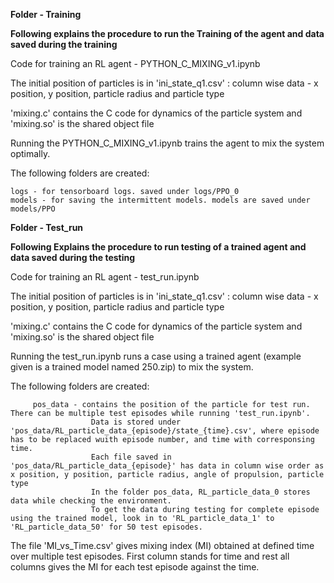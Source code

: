 **Folder - Training**

**Following explains the procedure to run the Training of the agent and data saved during the training**


Code for training an RL agent - PYTHON_C_MIXING_v1.ipynb

The initial position of particles is in 'ini_state_q1.csv' : column wise data - x position, y position, particle radius and particle type

'mixing.c' contains the C code for dynamics of the particle system and 'mixing.so' is the shared object file

Running the PYTHON_C_MIXING_v1.ipynb trains the agent to mix the system optimally.

The following folders are created: 

	logs - for tensorboard logs. saved under logs/PPO_0
	models - for saving the intermittent models. models are saved under models/PPO
	
	
	
**Folder - Test_run**

**Following Explains the procedure to run testing of a trained agent and data saved during the testing**


Code for training an RL agent - test_run.ipynb

The initial position of particles is in 'ini_state_q1.csv' : column wise data - x position, y position, particle radius and particle type

'mixing.c' contains the C code for dynamics of the particle system and 'mixing.so' is the shared object file

Running the test_run.ipynb runs a case using a trained agent (example given is a trained model named 250.zip) to mix the system.

The following folders are created: 

	     pos_data - contains the position of the particle for test run. There can be multiple test episodes while running 'test_run.ipynb'. 
		              Data is stored under 'pos_data/RL_particle_data_{episode}/state_{time}.csv', where episode has to be replaced wuith episode number, and time with corresponsing time.
		              Each file saved in 'pos_data/RL_particle_data_{episode}' has data in column wise order as x position, y position, particle radius, angle of propulsion, particle type
		              In the folder pos_data, RL_particle_data_0 stores data while checking the environment.
		              To get the data during testing for complete episode using the trained model, look in to 'RL_particle_data_1' to 'RL_particle_data_50' for 50 test episodes.
		   
The file 'MI_vs_Time.csv' gives mixing index (MI) obtained at defined time over multiple test episodes. First column stands for time and rest all columns gives the MI for each test episode against the time.
